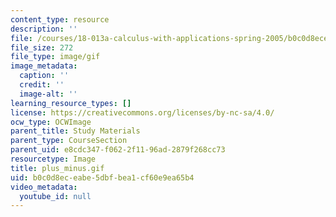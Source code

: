 ```yaml
---
content_type: resource
description: ''
file: /courses/18-013a-calculus-with-applications-spring-2005/b0c0d8eceabe5dbfbea1cf60e9ea65b4_plus_minus.gif
file_size: 272
file_type: image/gif
image_metadata:
  caption: ''
  credit: ''
  image-alt: ''
learning_resource_types: []
license: https://creativecommons.org/licenses/by-nc-sa/4.0/
ocw_type: OCWImage
parent_title: Study Materials
parent_type: CourseSection
parent_uid: e8cdc347-f062-2f11-96ad-2879f268cc73
resourcetype: Image
title: plus_minus.gif
uid: b0c0d8ec-eabe-5dbf-bea1-cf60e9ea65b4
video_metadata:
  youtube_id: null
---
```

